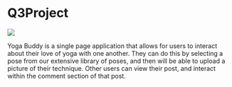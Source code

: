 # Q3Project
![](https://weeklygravy.com/wp-content/uploads/2014/10/yogaposes_lead.jpg)

Yoga Buddy is a single page application that allows for users to interact about their love of yoga with one another. They can do this by selecting a pose from our extensive library of poses, and then will be able to upload a picture of their technique. Other users can view their post, and interact within the comment section of that post.
